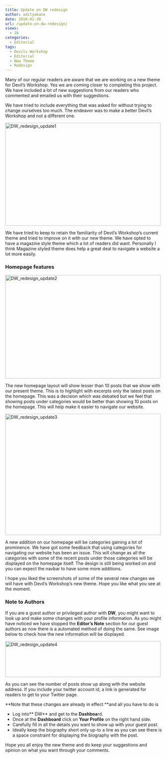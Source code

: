 ```yaml
---
title: Update on DW redesign
author: adityakane
date: 2010-01-30
url: /update-on-dw-redesign/
views:
  - 18
categories:
  - Editorial
tags:
  - Devils Workshop
  - Editorial
  - New Theme
  - Redesign
---
```

Many of our regular readers are aware that we are working on a new theme for Devil&#8217;s Workshop. Yes we are coming closer to completing this project. We have included a lot of new suggestions from our readers who commented and emailed us with their suggestions.

We have tried to include everything that was asked for without trying to change ourselves too much. The endeavor was to make a better Devil&#8217;s Workshop and not a different one.

<img class="alignnone size-full wp-image-19195" title="DW_redesign_update1" src="http://cdn.devilsworkshop.org/files/2010/01/DW_redesign_update1.png" alt="DW_redesign_update1" width="500" height="330" />

We have tried to keep to retain the familiarity of Devil&#8217;s Workshop&#8217;s current theme and tried to improve on it with our new theme. We have opted to have a magazine style theme which a lot of readers did want. Personally I think Magazine styled theme does help a great deal to navigate a website a lot more easily.

### Homepage features

<img class="alignnone size-full wp-image-19196" title="DW_redesign_update2" src="http://cdn.devilsworkshop.org/files/2010/01/DW_redesign_update2.png" alt="DW_redesign_update2" width="500" height="332" />

The new homepage layout will show lesser than 10 posts that we show with our present theme. This is to highlight with excerpts only the latest posts on the homepage. This was a decision which was debated but we feel that showing posts under categories would be better than showing 10 posts on the homepage. This will help make it easier to navigate our website.

<img class="alignnone size-full wp-image-19197" title="DW_redesign_update3" src="http://cdn.devilsworkshop.org/files/2010/01/DW_redesign_update3.png" alt="DW_redesign_update3" width="500" height="389" />

A new addition on our homepage will be categories gaining a lot of prominence. We have got some feedback that using categories for navigating our website has been an issue. This will change as all the categories with some of the recent posts under those categories will be displayed on the homepage itself. The design is still being worked on and you can expect the navbar to have some more additions.

I hope you liked the screenshots of some of the several new changes we will have with Devil&#8217;s Workshop&#8217;s new theme. Hope you like what you see at the moment.

### Note to Authors

If you are a guest author or privileged author with **DW**, you might want to look up and make some changes with your profile information. As you might have noticed we have stopped the **Editor&#8217;s Note** section for our guest authors as now there is a automated method of doing the same. See image below to check how the new information will be displayed.

<img class="alignnone size-full wp-image-19198" title="DW_redesign_update4" src="http://cdn.devilsworkshop.org/files/2010/01/DW_redesign_update4.png" alt="DW_redesign_update4" width="500" height="115" />

As you can see the number of posts show up along with the website address. If you include your twitter account id, a link is generated for readers to get to your Twitter page.

**Note that these changes are already in effect **and all you have to do is

  * Log into** DW** and get to the **Dashboa**rd.
  * Once at the **Dashboard** click on **Your Profile** on the right hand side.
  * Carefully fill in all the details you want to show up with your guest post.
  * Ideally keep the biography short only up-to a line as you can see there is a space constraint for displaying the biography with the post.

Hope you all enjoy the new theme and do keep your suggestions and opinion on what you want through your comments.
